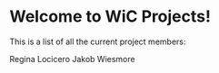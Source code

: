 # Welcome to WiC Projects!

This is a list of all the current project members:

Regina Locicero
Jakob Wiesmore
